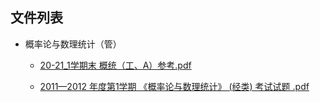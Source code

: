 

## 文件列表

- 概率论与数理统计（管）

    - [20-21_1学期末 概统（工、A）参考.pdf](https://github.com/bjut-swift/BJUT-Helper/raw/master/%E6%A6%82%E7%8E%87%E8%AE%BA%E4%B8%8E%E6%95%B0%E7%90%86%E7%BB%9F%E8%AE%A1%EF%BC%88%E7%AE%A1%EF%BC%89/20-21_1%E5%AD%A6%E6%9C%9F%E6%9C%AB%20%E6%A6%82%E7%BB%9F%EF%BC%88%E5%B7%A5%E3%80%81A%EF%BC%89%E5%8F%82%E8%80%83.pdf)

    - [2011—2012 年度第1学期 《概率论与数理统计》 (经类) 考试试题 .pdf](https://github.com/bjut-swift/BJUT-Helper/raw/master/%E6%A6%82%E7%8E%87%E8%AE%BA%E4%B8%8E%E6%95%B0%E7%90%86%E7%BB%9F%E8%AE%A1%EF%BC%88%E7%AE%A1%EF%BC%89/2011%E2%80%942012%20%E5%B9%B4%E5%BA%A6%E7%AC%AC1%E5%AD%A6%E6%9C%9F%20%E3%80%8A%E6%A6%82%E7%8E%87%E8%AE%BA%E4%B8%8E%E6%95%B0%E7%90%86%E7%BB%9F%E8%AE%A1%E3%80%8B%20%28%E7%BB%8F%E7%B1%BB%29%20%E8%80%83%E8%AF%95%E8%AF%95%E9%A2%98%20.pdf)

